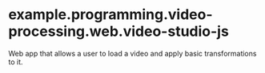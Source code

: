 # example.programming.video-processing.web.video-studio-js
Web app that allows a user to load a video and apply basic transformations to it.
